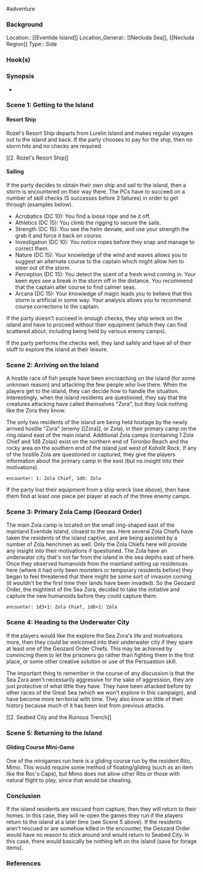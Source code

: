 #adventure 

### Background

Location:: [[Eventide Island]]
Location_General:: [[Necluda Sea]], [[Necluda Region]]
Type:: Side

### Hook(s)


### Synopsis

- 

### Scene 1: Getting to the Island

#### Resort Ship

Rozel's Resort Ship departs from Lurelin Island and makes regular voyages out to the island and back. If the party chooses to pay for the ship, then no storm hits and no checks are required.

[[2. Rozel's Resort Ship]]

#### Sailing

If the party decides to obtain their own ship and sail to the island, then a storm is encountered on their way there. The PCs have to succeed on a number of skill checks (5 successes before 3 failures) in order to get through (examples below).

- Acrobatics (DC 10): You find a loose rope and tie it off.
- Athletics (DC 15): You climb the rigging to secure the sails.
- Strength (DC 15): You see the helm deviate, and use your strength the grab it and force it back on course.
- Investigation (DC 10): You notice ropes before they snap and manage to correct them.
- Nature (DC 15): Your knowledge of the wind and waves allows you to suggest an alternate course to the captain which might allow him to steer out of the storm.
- Perception (DC 15): You detect the scent of a fresh wind coming in. Your keen eyes see a break in the storm off in the distance. You recommend that the captain alter course to find calmer seas.
- Arcana (DC 15): Your knowledge of magic leads you to believe that this storm is artificial in some way. Your analysis allows you to recommend course corrections to the captain.

If the party doesn't succeed in enough checks, they ship wreck on the island and have to proceed without their equipment (which they can find scattered about, including being held by various enemy camps).

If the party performs the checks well, they land safely and have all of their stuff to explore the island at their leisure.

### Scene 2: Arriving on the Island

A hostile race of fish people have been encroaching on the island (for some unknown reason) and attacking the few people who live there. When the players get to the island, they can decide how to handle the situation. Interestingly, when the island residents are questioned, they say that the creatures attacking have called themselves "Zora", but they look nothing like the Zora they know.

The only two residents of the island are being held hostage by the newly arrived hostile "Zora" (enemy [[Zora]], or Zola), in their primary camp on the ring island east of the main island. Additional Zola camps (containing 1 Zola Chief and 1d8 Zolas) exist on the northern end of Toronbo Beach and the rocky area on the southern end of the island just west of Koholit Rock. If any of the hostile Zola are questioned or captured, they give the players information about the primary camp in the east (but no insight into their motivations).

`encounter: 1: Zola Chief, 1d8: Zola`

If the party lost their equipment from a ship wreck (see above), then have them find at least one piece per player at each of the three enemy camps.

### Scene 3: Primary Zola Camp (Geozard Order)

The main Zola camp is located on the small ring-shaped east of the mainland Eventide Island, closest to the sea. Here several Zola Chiefs have taken the residents of the island captive, and are being assisted by a number of Zola henchmen as well. Only the Zola Chiefs here will provide any insight into their motivations if questioned. The Zola have an underwater city that's not far from the island in the sea depths east of here. Once they observed humanoids from the mainland setting up residences here (where it had only been monsters or temporary residents before) they began to feel threatened that there might be some sort of invasion coming (it wouldn't be the first time their lands have been invaded). So the Geozard Order, the mightiest of the Sea Zora, decided to take the initiative and capture the new humanoids before they could capture them.

`encounter: 1d3+1: Zola Chief, 1d8+1: Zola`

### Scene 4: Heading to the Underwater City

If the players would like the explore the Sea Zora's life and motivations more, then they could be welcomed into their underwater city if they spare at least one of the Geozard Order Chiefs. This may be achieved by convincing them to let the prisoners go rather than fighting them in the first place, or some other creative solution or use of the Persuastion skill.

The important thing to remember in the course of any discussion is that the Sea Zora aren't necessarily aggressive for the sake of aggression, they are just protective of what little they have. They have been attacked before by other races of the Great Sea (which we won't explore in this campaign), and have become more territorial with time. They also know so little of their history because much of it has been lost from previous attacks.

[[2. Seabed City and the Ruinous Trench]]

### Scene 5: Returning to the Island

#### Gliding Course Mini-Game

One of the minigames run here is a gliding course run by the resident Rito, Mimo. This would require some method of floating/gliding (such as an item like the Roc's Cape), but Mimo does not allow other Rito or those with natural flight to play, since that would be cheating.



### Conclusion

If the island residents are rescued from capture, then they will return to their homes. In this case, they will re-open the games they run if the players return to the island at a later time (see Scene 5 above). If the residents aren't rescued or are somehow killed in the encounter, the Geozard Order would have no reason to stick around and would return to Seabed City. In this case, there would basically be nothing left on the island (save for forage items).

### References

